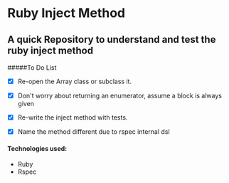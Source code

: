 Ruby Inject Method
==================

## A quick Repository to understand and test the ruby inject method

#####To Do List
- [x] Re-open the Array class or subclass it.
- [x] Don't worry about returning an enumerator, assume a block is always given
- [x] Re-write the inject method with tests.
- [x] Name the method different due to rspec internal dsl


#### Technologies used:

- Ruby
- Rspec
